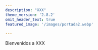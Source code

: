 ```yaml
---
description: "XXX"
theme_version: '2.8.2'
omit_header_text: true
featured_image: '/images/portada2.webp'

---
```

Bienvenidos a XXX